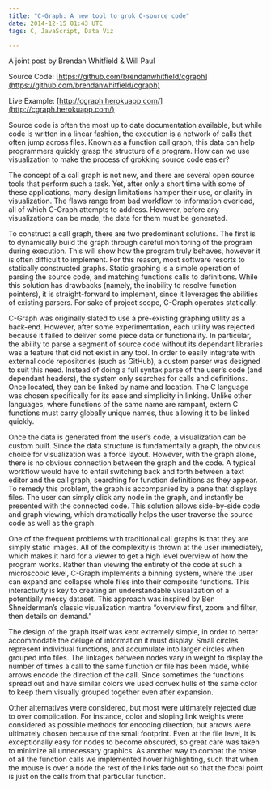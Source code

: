 ```yaml
---
title: "C-Graph: A new tool to grok C-source code"
date: 2014-12-15 01:43 UTC
tags: C, JavaScript, Data Viz

---
```


A joint post by Brendan Whitfield & Will Paul

Source Code: [https://github.com/brendanwhitfield/cgraph](https://github.com/brendanwhitfield/cgraph)

Live Example: [http://cgraph.herokuapp.com/](http://cgraph.herokuapp.com/)

Source code is often the most up to date documentation available, but while code is written in a linear fashion, the execution is a network of calls that often jump across files. Known as a function call graph, this data can help programmers quickly grasp the structure of a program. How can  we use visualization to make the process of grokking source code easier?

The concept of a call graph is not new, and there are several open source tools that perform such a task. Yet, after only a short time with some of these applications, many design limitations hamper their use, or clarity in visualization. The flaws range from bad workflow to information overload, all of which C-Graph attempts to address. However, before any visualizations can be made, the data for them must be generated.

To construct a call graph, there are two predominant solutions. The first is to dynamically build the graph through careful monitoring of the program during execution. This will show how the program truly behaves, however it is often difficult to implement. For this reason, most software resorts to statically constructed graphs. Static graphing is a simple operation of parsing the source code, and matching functions calls to definitions. While this solution has drawbacks (namely, the inability to resolve function pointers), it is straight-forward to implement, since it leverages the abilities of existing parsers. For sake of project scope, C-Graph operates statically.

C-Graph was originally slated to use a pre-existing graphing utility as a back-end. However, after some experimentation, each utility was rejected because it failed to deliver some piece data or functionality. In particular, the ability to parse a segment of source code without its dependant libraries was a feature that did not exist in any tool. In order to easily integrate with external code repositories (such as GitHub), a custom parser was designed to suit this need. Instead of doing a full syntax parse of the user’s code (and dependant headers), the system only searches for calls and definitions. Once located, they can be linked by name and location. The C language was chosen specifically for its ease and simplicity in linking. Unlike other languages, where functions of the same name are rampant, extern C functions must carry globally unique names, thus allowing it to be linked quickly.

Once the data is generated from the user’s code, a visualization can be custom built. Since the data structure is fundamentally a graph, the obvious choice for visualization was a force layout. However, with the graph alone, there is no obvious connection between the graph and the code. A typical workflow would have to entail switching back and forth between a text editor and the call graph, searching for function definitions as they appear. To remedy this problem, the graph is accompanied by a pane that displays files. The user can simply click any node in the graph, and instantly be presented with the connected code. This solution allows side-by-side code and graph viewing, which dramatically helps the user traverse the source code as well as the graph.

One of the frequent problems with traditional call graphs is that they are simply static images. All of the complexity is thrown at the user immediately, which makes it hard for a viewer to get a high level overview of how the program works. Rather than viewing the entirety of the code at such a microscopic level, C-Graph implements a binning system, where the user can expand and collapse whole files into their composite functions. This interactivity is key to creating an understandable visualization of a potentially messy dataset. This approach was inspired by Ben Shneiderman’s classic visualization mantra “overview first, zoom and filter, then details on demand.”

The design of the graph itself was kept extremely simple, in order to better accommodate the deluge of information it must display. Small circles represent individual functions, and accumulate into larger circles when grouped into files. The linkages between nodes vary in weight to display the number of times a call to the same function or file has been made, while arrows encode the direction of the call. Since sometimes the functions spread out and have similar colors we used convex hulls of the same color to keep them visually grouped together even after expansion.

Other alternatives were considered, but most were ultimately rejected due to over complication. For instance, color and sloping link weights were considered as possible methods for encoding direction, but arrows were ultimately chosen because of the small footprint. Even at the file level, it is exceptionally easy for nodes to become obscured, so great care was taken to minimize all unnecessary graphics. As another way to combat the noise of all the function calls we implemented hover highlighting, such that when the mouse is over a node the rest of the links fade out so that the focal point is just on the calls from that particular function.
